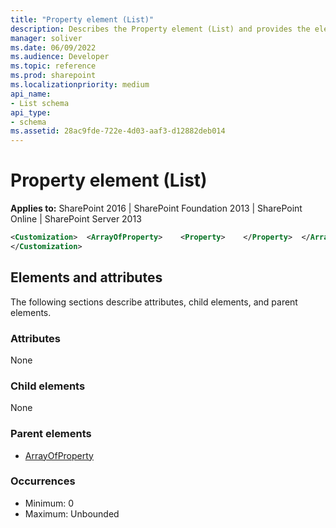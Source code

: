 ```yaml
---
title: "Property element (List)"
description: Describes the Property element (List) and provides the elements and attributes.
manager: soliver
ms.date: 06/09/2022
ms.audience: Developer
ms.topic: reference
ms.prod: sharepoint
ms.localizationpriority: medium
api_name:
- List schema
api_type:
- schema
ms.assetid: 28ac9fde-722e-4d03-aaf3-d12882deb014
---
```


# Property element (List)

**Applies to:** SharePoint 2016 | SharePoint Foundation 2013 | SharePoint Online | SharePoint Server 2013
  
```XML
<Customization>  <ArrayOfProperty>    <Property>    </Property>  </ArrayOfProperty>
</Customization>
```

## Elements and attributes

The following sections describe attributes, child elements, and parent elements.

### Attributes

None
   
### Child elements

None
   
### Parent elements

- [ArrayOfProperty](arrayofproperty-element-list.md)
   
### Occurrences

- Minimum: 0
- Maximum: Unbounded  

<br/> 
   


